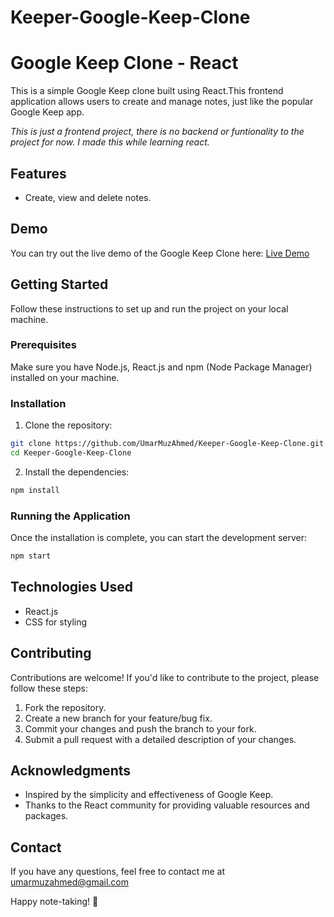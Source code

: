 # Keeper-Google-Keep-Clone
# Google Keep Clone - React

This is a simple Google Keep clone built using React.This frontend application allows users to create and manage notes, just like the popular Google Keep app.

*This is just a frontend project, there is no backend or funtionality to the project for now. I made this while learning react.*

## Features

- Create, view and delete notes.
  
## Demo

You can try out the live demo of the Google Keep Clone here: [Live Demo]()

## Getting Started

Follow these instructions to set up and run the project on your local machine.

### Prerequisites

Make sure you have Node.js, React.js and npm (Node Package Manager) installed on your machine.

### Installation

1. Clone the repository:

```bash
git clone https://github.com/UmarMuzAhmed/Keeper-Google-Keep-Clone.git
cd Keeper-Google-Keep-Clone
```

2. Install the dependencies:

```bash
npm install
```

### Running the Application

Once the installation is complete, you can start the development server:

```bash
npm start
```

## Technologies Used

- React.js
- CSS for styling

## Contributing

Contributions are welcome! If you'd like to contribute to the project, please follow these steps:

1. Fork the repository.
2. Create a new branch for your feature/bug fix.
3. Commit your changes and push the branch to your fork.
4. Submit a pull request with a detailed description of your changes.

## Acknowledgments

- Inspired by the simplicity and effectiveness of Google Keep.
- Thanks to the React community for providing valuable resources and packages.

## Contact

If you have any questions, feel free to contact me at umarmuzahmed@gmail.com

Happy note-taking! 📝
